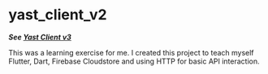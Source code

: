 # yast_client_v2

***See [Yast Client v3](https://github.com/symedley/yast_client_v)***

This was a learning exercise for me. I created this project to teach myself Flutter, Dart, Firebase Cloudstore and using HTTP for basic API interaction.
